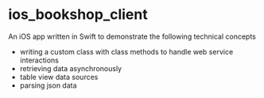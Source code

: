 ios_bookshop_client
===================
An iOS app written in Swift to demonstrate the following technical concepts

- writing a custom class with class methods to handle web service interactions
- retrieving data asynchronously
- table view data sources
- parsing json data
